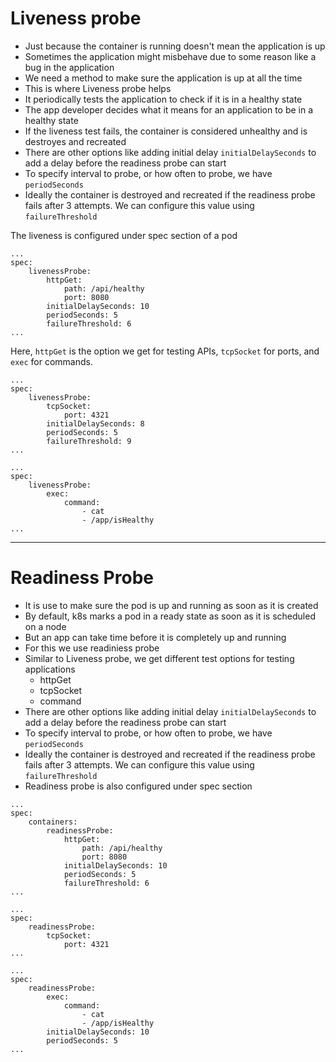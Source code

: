 # Liveness probe
- Just because the container is running doesn't mean the application is up
- Sometimes the application might misbehave due to some reason like a bug in the application
- We need a method to make sure the application is up at all the time
- This is where Liveness probe helps
- It periodically tests the application to check if it is in a healthy state
- The app developer decides what it means for an application to be in a healthy state
- If the liveness test fails, the container is considered unhealthy and is destroyes and recreated
- There are other options like adding initial delay `initialDelaySeconds` to add a delay before the readiness probe can start
- To specify interval to probe, or how often to probe, we have `periodSeconds`
- Ideally the container is destroyed and recreated if the readiness probe fails after 3 attempts. We can configure this value using `failureThreshold`

The liveness is configured under spec section of a pod
```
...
spec:
	livenessProbe:
		httpGet:
			path: /api/healthy
			port: 8080
		initialDelaySeconds: 10
		periodSeconds: 5
		failureThreshold: 6
...
```

Here, `httpGet` is the option we get for testing APIs, `tcpSocket` for ports, and `exec` for commands.

```
...
spec:
	livenessProbe:
		tcpSocket:
			port: 4321
		initialDelaySeconds: 8
		periodSeconds: 5
		failureThreshold: 9
...
```

```
...
spec:
	livenessProbe:
		exec:
			command: 
				- cat
				- /app/isHealthy
...
```
* * *
# Readiness Probe
- It is use to make sure the pod is up and running as soon as it is created
- By default, k8s marks a pod in a ready state as soon as it is scheduled on a node
- But an app can take time before it is completely up and running 
- For this we use readiniess probe
- Similar to Liveness probe, we get different test options for testing applications 
	- httpGet
	- tcpSocket
	- command
- There are other options like adding initial delay `initialDelaySeconds` to add a delay before the readiness probe can start
- To specify interval to probe, or how often to probe, we have `periodSeconds`
- Ideally the container is destroyed and recreated if the readiness probe fails after 3 attempts. We can configure this value using `failureThreshold`
- Readiness probe is also configured under spec section

```
...
spec:
	containers:
		readinessProbe:
			httpGet:
				path: /api/healthy
				port: 8080
			initialDelaySeconds: 10
			periodSeconds: 5
			failureThreshold: 6
...
```

```
...
spec:
	readinessProbe:
		tcpSocket:
			port: 4321
...
```

```
...
spec:
	readinessProbe:
		exec:
			command: 
				- cat
				- /app/isHealthy
		initialDelaySeconds: 10
		periodSeconds: 5
...
```

